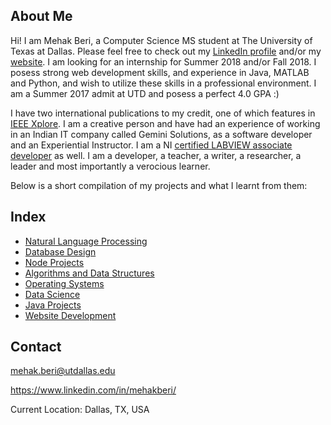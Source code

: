 ## About Me
Hi! I am Mehak Beri, a Computer Science MS student at The University of Texas at Dallas. Please feel free to check out my [LinkedIn profile](https://www.linkedin.com/in/mehakberi/) and/or my [website](http://utdallas.edu/~mehak.beri/). I am looking for an internship for Summer 2018 and/or Fall 2018. I posess strong web development skills, and experience in Java, MATLAB and Python, and wish to utilize these skills in a professional environment. I am a Summer 2017 admit at UTD and posess a perfect 4.0 GPA :) 

I have two international publications to my credit, one of which features in [IEEE Xplore](http://ieeexplore.ieee.org/document/7238520/?reload=true). I am a creative person and have had an experience of working in an Indian IT company called Gemini Solutions, as a software developer and an Experiential Instructor. I am a NI [certified LABVIEW associate developer](https://www.youracclaim.com/badges/c6a933f3-0cd1-47f9-9b13-39095aa577af) as well. I am a developer, a teacher, a writer, a researcher, a leader and most importantly a verocious learner. 

Below is a short compilation of my projects and what I learnt from them:

## Index

- [Natural Language Processing](nlp.md)
- [Database Design](db.md)
- [Node Projects](node.md)
- [Algorithms and Data Structures](algo.md)
- [Operating Systems](os.md)
- [Data Science](datascience.md)
- [Java Projects](JavaProjects.md)
- [Website Development](webdev.md)


## Contact

mehak.beri@utdallas.edu

https://www.linkedin.com/in/mehakberi/

Current Location: Dallas, TX, USA
